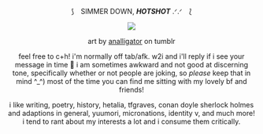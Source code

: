 <div align="center">

⟆ ⠀SIMMER DOWN, ***HOTSHOT*** .ᐟ.ᐟ ⠀⟅

![](https://i.imgur.com/Rh5AoNO.png)

art by [analligator](https://www.tumblr.com/analligatorr/676908344693456896/happy-belated-birthday-sunshine) on tumblr


feel free to c+h! i'm normally off tab/afk. w2i and i'll reply if i see your message in time 🤍 i am sometimes awkward and not good at discerning tone, specifically whether or not people are joking, so *please* keep that in mind ^_^) most of the time you can find me sitting with my lovely bf and friends!

i like writing, poetry, history, hetalia, tfgraves, conan doyle sherlock holmes and adaptions in general, yuumori, micronations, identity v, and much more! i tend to rant about my interests a lot and i consume them critically.
